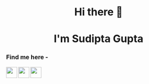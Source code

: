 <h1 align="center">Hi there 👋 </h1>
<h1 align="center">I'm Sudipta Gupta</h1>

### Find me here - 
<a href="https://www.linkedin.com/in/sudipta-gupta-58407b119/">
  <img align="left" width="30px" src="https://cdn.jsdelivr.net/npm/simple-icons@v3/icons/linkedin.svg" />
</a>
<a href="mailto:sudiptagupta217@gmail.com">
  <img align="left" width="30px" src="https://cdn.jsdelivr.net/npm/simple-icons@v3/icons/gmail.svg" />
</a>
<a href="https://twitter.com/sudiptagupta217">
  <img align="left" width="30px" src="https://cdn.jsdelivr.net/npm/simple-icons@v3/icons/twitter.svg" />
</a>
